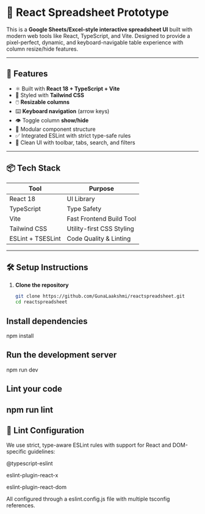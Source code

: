 # 🧮 React Spreadsheet Prototype

This is a **Google Sheets/Excel-style interactive spreadsheet UI** built with modern web tools like React, TypeScript, and Vite. Designed to provide a pixel-perfect, dynamic, and keyboard-navigable table experience with column resize/hide features.

---

## 🚀 Features

- ⚛️ Built with **React 18 + TypeScript + Vite**
- 🎨 Styled with **Tailwind CSS**
- 🖱️ **Resizable columns**
- ⌨️ **Keyboard navigation** (arrow keys)
- 👁️ Toggle column **show/hide**
- 🧩 Modular component structure
- ✅ Integrated ESLint with strict type-safe rules
- 🌙 Clean UI with toolbar, tabs, search, and filters

---
## 📦 Tech Stack

| Tool            | Purpose                          |
|-----------------|----------------------------------|
| React 18        | UI Library                       |
| TypeScript      | Type Safety                      |
| Vite            | Fast Frontend Build Tool         |
| Tailwind CSS    | Utility-first CSS Styling        |
| ESLint + TSESLint | Code Quality & Linting         |

---

## 🛠️ Setup Instructions

1. **Clone the repository**
   ```bash
   git clone https://github.com/GunaLaakshmi/reactspreadsheet.git
   cd reactspreadsheet

 ## Install dependencies
  npm install
## Run the development server
npm run dev
## Lint your code
npm run lint
----------
## 🧪 Lint Configuration
We use strict, type-aware ESLint rules with support for React and DOM-specific guidelines:

@typescript-eslint

eslint-plugin-react-x

eslint-plugin-react-dom

All configured through a eslint.config.js file with multiple tsconfig references.



